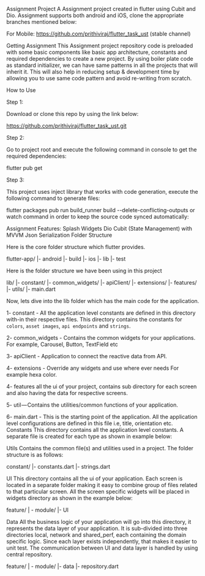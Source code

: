 Assignment Project
A Assignment project created in flutter using Cubit and Dio. Assignment supports both android and iOS, clone the appropriate branches mentioned below:

For Mobile: https://github.com/prithiviraj/flutter_task_ust (stable channel)

Getting Assignment
This Assignment project repository code is preloaded with some basic components like basic app architecture, constants and required dependencies to create a new project. By using boiler plate code as standard initializer, we can have same patterns in all the projects that will inherit it. This will also help in reducing setup & development time by allowing you to use same code pattern and avoid re-writing from scratch.

How to Use

Step 1:

Download or clone this repo by using the link below:

https://github.com/prithiviraj/flutter_task_ust.git

Step 2:

Go to project root and execute the following command in console to get the required dependencies:

flutter pub get 

Step 3:

This project uses inject library that works with code generation, execute the following command to generate files:

flutter packages pub run build_runner build --delete-conflicting-outputs
or watch command in order to keep the source code synced automatically:

Assignment Features:
Splash
Widgets
Dio
Cubit (State Management) with MVVM
Json Serialization
Folder Structure

Here is the core folder structure which flutter provides.

flutter-app/
|- android
|- build
|- ios
|- lib
|- test

Here is the folder structure we have been using in this project

lib/
|- constant/
|- common_widgets/
|- apiClient/
|- extensions/
|- features/
|- utils/
|- main.dart

Now, lets dive into the lib folder which has the main code for the application.

1- constant - All the application level constants are defined in this directory with-in their respective files. This directory contains the constants for `colors`, `asset images`, `api endpoints` and `strings`.

2- common_widgets - Contains the common widgets for your applications. For example, Carousel, Button, TextField etc

3- apiClient - Application to connect the reactive data from API. 

4- extensions - Override any widgets and use where ever needs For example hexa color.

4- features all the ui of your project, contains sub directory for each screen and also having the data for respective screens.

5- util — Contains the utilities/common functions of your application.

6- main.dart - This is the starting point of the application. All the application level configurations are defined in this file i.e, title, orientation etc.
Constants
This directory contains all the application level constants. A separate file is created for each type as shown in example below:

Utils
Contains the common file(s) and utilities used in a project. The folder structure is as follows:

constant/
|- constants.dart
|- strings.dart

UI
This directory contains all the ui of your application. Each screen is located in a separate folder making it easy to combine group of files related to that particular screen. All the screen specific widgets will be placed in widgets directory as shown in the example below:

feature/
| - module/
    |- UI

Data
All the business logic of your application will go into this directory, it represents the data layer of your application. It is sub-divided into three directories local, network and shared_perf, each containing the domain specific logic. Since each layer exists independently, that makes it easier to unit test. The communication between UI and data layer is handled by using central repository.

feature/
| - module/
    |- data
    |- repository.dart